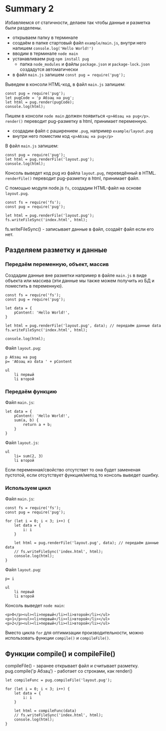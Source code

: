 # Summary 2
Избавляемся от статичности, делаем так чтобы данные и разметка были разделены.

- открываем папку в терминале
- создаём в папке стартовый файл `example/main.js`, внутри него напишем `console.log('Hello World!')`
- вводим в терминале `node main`
- устанавливаем pug `npm install pug`
    - папка `node_modules` и файлы `package.json` и `package-lock.json` создадутся автоматически
- в файл `main.js` запишем `const pug = require('pug');`

Выведем в консоли HTML-код, в файл `main.js` запишем:

    const pug = require('pug');
    let pugCode = 'p Абзац на pug';
    let html = pug.render(pugCode);
    console.log(html);

Пишем в консоли `node main` должен появиться `<p>Абзац на pug</p>`.  
`render()` переводит pug-разметку в html, принимает переменную.

- создадим файл с раширением `.pug`, например `example/layout.pug`
- внутри него поместим код `<p>Абзац на pug</p>`

В файл `main.js` запишем:

    const pug = require('pug');
    let html = pug.renderFile('layout.pug');
    console.log(html);

Консоль выведет код pug из файла `layout.pug`, переведённый в HTML.  
`renderFile()` переводит pug-разметку в html, принимает файл.

С помощью модуля node.js `fs`, создадим HTML-файл на основе `layout.pug`.

    const fs = require('fs');
    const pug = require('pug');

    let html = pug.renderFile('layout.pug');
    fs.writeFileSync('index.html', html);

fs.writeFileSync() - записывает данные в файл, создаёт файл если его нет.

## Разделяем разметку и данные

### Передаём переменную, объект, массив
Создадим данные вне разметки например в файле `main.js` в виде объекта или массива (эти данные мы также можем получить из БД и поместить в переменную).

    const fs = require('fs');
    const pug = require('pug');

    let data = {
        pContent: 'Hello World!',
    }

    let html = pug.renderFile('layout.pug', data); // передаём данные data
    fs.writeFileSync('index.html', html);

    console.log(html);

Файл `layout.pug`:

    p Абзац на pug
    p= 'Абзац из data ' + pContent

    ul
        li первый
        li второй

### Передаём функцию
Файл `main.js`:

    let data = {
        pContent: 'Hello World!',
        sum(a, b) {
            return a + b;
        }
    }

Файл `layout.js`:

    ul
        li= sum(2, 3)
        li второй

Если переменная/свойство отсутствет то она будет замененая пустотой, если отсутствует функция/метод то консоль выведет ошибку.

### Используем цикл
Файл `main.js`:

    const fs = require('fs');
    const pug = require('pug');

    for (let i = 0; i < 3; i++) {
        let data = {
            i: i
        }

        let html = pug.renderFile('layout.pug', data); // передаём данные data
        // fs.writeFileSync('index.html', html);
        console.log(html);
    }

Файл `layout.pug`:

    p= i

    ul
        li первый
        li второй

Консоль выведет `node main`:

    <p>0</p><ul><li>первый</li><li>второй</li></ul>
    <p>1</p><ul><li>первый</li><li>второй</li></ul>
    <p>2</p><ul><li>первый</li><li>второй</li></ul>

Вместо цикла `for` для оптимизации производительности, можно использовать функции `compile()` и `compileFile()`.

## Функции compile() и compileFile()
compileFile() - заранее открывает файл и считывает разметку.
pug.compile('p Абзац') - работает со строками, как render()

    let compileFunc = pug.compileFile('layout.pug');

    for (let i = 0; i < 3; i++) {
        let data = {
            i: i
        }

        let html = compileFunc(data)
        // fs.writeFileSync('index.html', html);
        console.log(html);
    }
